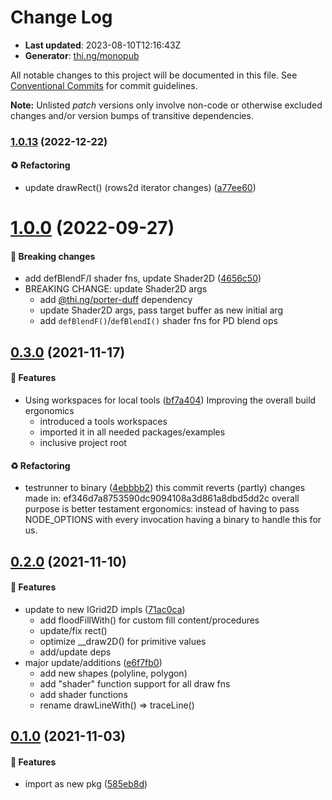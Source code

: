 # Change Log

- **Last updated**: 2023-08-10T12:16:43Z
- **Generator**: [thi.ng/monopub](https://thi.ng/monopub)

All notable changes to this project will be documented in this file.
See [Conventional Commits](https://conventionalcommits.org/) for commit guidelines.

**Note:** Unlisted _patch_ versions only involve non-code or otherwise excluded changes
and/or version bumps of transitive dependencies.

### [1.0.13](https://github.com/thi-ng/umbrella/tree/@thi.ng/rasterize@1.0.13) (2022-12-22)

#### ♻️ Refactoring

- update drawRect() (rows2d iterator changes) ([a77ee60](https://github.com/thi-ng/umbrella/commit/a77ee60))

# [1.0.0](https://github.com/thi-ng/umbrella/tree/@thi.ng/rasterize@1.0.0) (2022-09-27)

#### 🛑 Breaking changes

- add defBlendF/I shader fns, update Shader2D ([4656c50](https://github.com/thi-ng/umbrella/commit/4656c50))
- BREAKING CHANGE: update Shader2D args
  - add [@thi.ng/porter-duff](https://github.com/thi-ng/umbrella/tree/main/packages/porter-duff) dependency
  - update Shader2D args, pass target buffer as new initial arg
  - add `defBlendF()`/`defBlendI()` shader fns for PD blend ops

## [0.3.0](https://github.com/thi-ng/umbrella/tree/@thi.ng/rasterize@0.3.0) (2021-11-17)

#### 🚀 Features

- Using workspaces for local tools ([bf7a404](https://github.com/thi-ng/umbrella/commit/bf7a404))
  Improving the overall build ergonomics
  - introduced a tools workspaces
  - imported it in all needed packages/examples
  - inclusive project root

#### ♻️ Refactoring

- testrunner to binary ([4ebbbb2](https://github.com/thi-ng/umbrella/commit/4ebbbb2))
  this commit reverts (partly) changes made in:
  ef346d7a8753590dc9094108a3d861a8dbd5dd2c
  overall purpose is better testament ergonomics:
  instead of having to pass NODE_OPTIONS with every invocation
  having a binary to handle this for us.

## [0.2.0](https://github.com/thi-ng/umbrella/tree/@thi.ng/rasterize@0.2.0) (2021-11-10)

#### 🚀 Features

- update to new IGrid2D impls ([71ac0ca](https://github.com/thi-ng/umbrella/commit/71ac0ca))
  - add floodFillWith() for custom fill content/procedures
  - update/fix rect()
  - optimize __draw2D() for primitive values
  - add/update deps
- major update/additions ([e6f7fb0](https://github.com/thi-ng/umbrella/commit/e6f7fb0))
  - add new shapes (polyline, polygon)
  - add "shader" function support for all draw fns
  - add shader functions
  - rename drawLineWith() => traceLine()

## [0.1.0](https://github.com/thi-ng/umbrella/tree/@thi.ng/rasterize@0.1.0) (2021-11-03)

#### 🚀 Features

- import as new pkg ([585eb8d](https://github.com/thi-ng/umbrella/commit/585eb8d))
